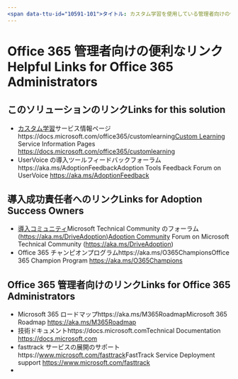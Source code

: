 ```yaml
---
<span data-ttu-id="10591-101">タイトル: カスタム学習を使用している管理者向けの便利なリンク365説明: office のカスタム学習を使用する管理者向けの便利なリンク: {github-id} # karuanag karuanag: {} #日付: {@date} # 02/01/2019 ミリ秒トピック: 取得-開始 # 管理</span><span class="sxs-lookup"><span data-stu-id="10591-101">title:                     # Helpful Links for Administrators using Custom Learning for Office 365 description:               #  Helpful Links for Administrators using Custom Learning for Office 365 author: {github-id}        # karuanag ms.author: {ms-alias}      # karuanag ms.date: {@date}           # 02/01/2019 ms.topic: getting-started  # administration</span></span> 
---
```


# <a name="helpful-links-for-office-365-administrators"></a><span data-ttu-id="10591-102">Office 365 管理者向けの便利なリンク</span><span class="sxs-lookup"><span data-stu-id="10591-102">Helpful Links for Office 365 Administrators</span></span>

## <a name="links-for-this-solution"></a><span data-ttu-id="10591-103">このソリューションのリンク</span><span class="sxs-lookup"><span data-stu-id="10591-103">Links for this solution</span></span>

- <span data-ttu-id="10591-104">[カスタム学習](https://docs.microsoft.com/office365/customlearning)サービス情報ページhttps://docs.microsoft.com/office365/customlearning</span><span class="sxs-lookup"><span data-stu-id="10591-104">[Custom Learning](https://docs.microsoft.com/office365/customlearning) Service Information Pages https://docs.microsoft.com/office365/customlearning</span></span>
- <span data-ttu-id="10591-105">UserVoice の導入ツールフィードバックフォーラムhttps://aka.ms/AdoptionFeedback</span><span class="sxs-lookup"><span data-stu-id="10591-105">Adoption Tools Feedback Forum on UserVoice https://aka.ms/AdoptionFeedback</span></span> 

## <a name="links-for-adoption-success-owners"></a><span data-ttu-id="10591-106">導入成功責任者へのリンク</span><span class="sxs-lookup"><span data-stu-id="10591-106">Links for Adoption Success Owners</span></span>
- <span data-ttu-id="10591-107">[導入コミュニティ](https://aka.ms/DriveAdoption)Microsoft Technical Community のフォーラム (https://aka.ms/DriveAdoption)</span><span class="sxs-lookup"><span data-stu-id="10591-107">[Adoption Community](https://aka.ms/DriveAdoption) Forum on Microsoft Technical Community (https://aka.ms/DriveAdoption)</span></span>
- <span data-ttu-id="10591-108">Office 365 チャンピオンプログラムhttps://aka.ms/O365Champions</span><span class="sxs-lookup"><span data-stu-id="10591-108">Office 365 Champion Program https://aka.ms/O365Champions</span></span> 

## <a name="links-for-office-365-administrators"></a><span data-ttu-id="10591-109">Office 365 管理者向けのリンク</span><span class="sxs-lookup"><span data-stu-id="10591-109">Links for Office 365 Administrators</span></span>
- <span data-ttu-id="10591-110">Microsoft 365 ロードマップhttps://aka.ms/M365Roadmap</span><span class="sxs-lookup"><span data-stu-id="10591-110">Microsoft 365 Roadmap https://aka.ms/M365Roadmap</span></span>
- <span data-ttu-id="10591-111">技術ドキュメントhttps://docs.microsoft.com</span><span class="sxs-lookup"><span data-stu-id="10591-111">Technical Documentation https://docs.microsoft.com</span></span>
- <span data-ttu-id="10591-112">fasttrack サービスの展開のサポートhttps://www.microsoft.com/fasttrack</span><span class="sxs-lookup"><span data-stu-id="10591-112">FastTrack Service Deployment support https://www.microsoft.com/fasttrack</span></span>
- 
